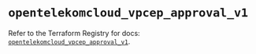 # `opentelekomcloud_vpcep_approval_v1`

Refer to the Terraform Registry for docs: [`opentelekomcloud_vpcep_approval_v1`](https://registry.terraform.io/providers/opentelekomcloud/opentelekomcloud/1.36.51/docs/resources/vpcep_approval_v1).
